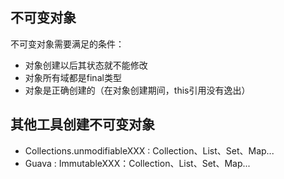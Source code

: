 ## 不可变对象
不可变对象需要满足的条件：

- 对象创建以后其状态就不能修改
- 对象所有域都是final类型
- 对象是正确创建的（在对象创建期间，this引用没有逸出）
## 其他工具创建不可变对象

- Collections.unmodifiableXXX : Collection、List、Set、Map...  
- Guava : ImmutableXXX：Collection、List、Set、Map...
